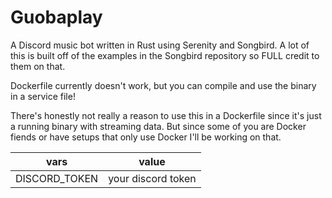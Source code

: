 # Guobaplay

A Discord music bot written in Rust using Serenity and Songbird. A lot of this is built off of the examples in the Songbird repository so FULL credit to them on that.

Dockerfile currently doesn't work, but you can compile and use the binary in a service file!

There's honestly not really a reason to use this in a Dockerfile since it's just a running binary with streaming data. But since some of you are Docker fiends or have setups that only use Docker I'll be working on that.

| vars | value | 
|-----|--------|
|DISCORD_TOKEN| your discord token|
